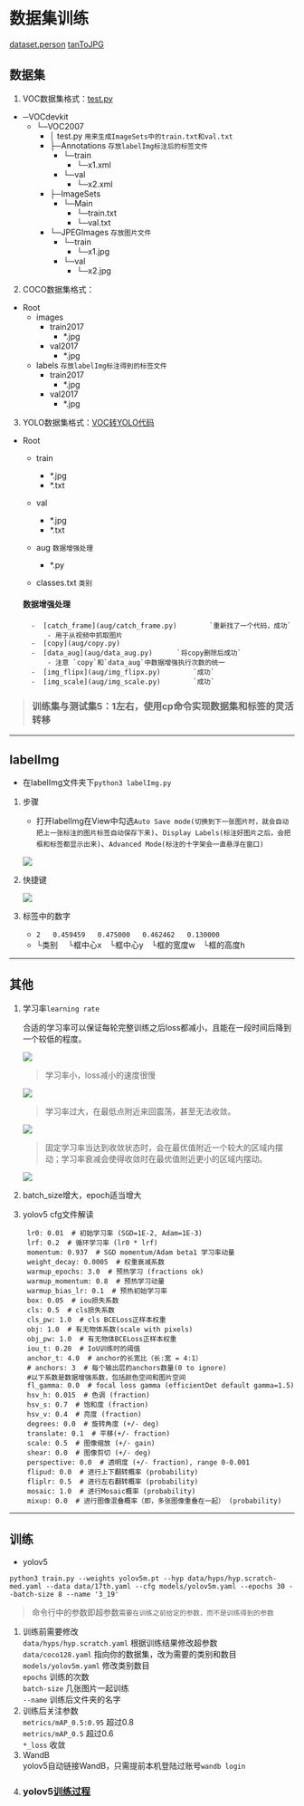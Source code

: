 # 数据集训练
[dataset.person](https://www.jianshu.com/p/c046db584a21)
[tanToJPG](https://renzhezhilu.gitee.io/webp2jpg-online/#/)
## 数据集
1. VOC数据集格式：[test.py](https://blog.csdn.net/qq_42008963/article/details/120189097)
- ─VOCdevkit
    - └─VOC2007
        - │  test.py `用来生成ImageSets中的train.txt和val.txt`
        - ├─Annotations `存放labelImg标注后的标签文件`
            - └─train
                - └─x1.xml
        	- └─val
        		- └─x2.xml
        - ├─ImageSets
        	- └─Main
        	 	- └─train.txt
        	 	- └─val.txt
        - └─JPEGImages `存放图片文件`
        	- └─train
        	 	- └─x1.jpg
        	- └─val
        	   	- └─x2.jpg
2. COCO数据集格式：
- Root
	- images
		- train2017  
			- *.jpg
		- val2017  
			- *.jpg
	- labels  `存放labelImg标注得到的标签文件`
		- train2017
			- *.jpg
		- val2017
			- *.jpg

3. YOLO数据集格式：[VOC转YOLO代码](https://blog.csdn.net/qq_42008963/article/details/120189097)
- Root
	- train
		- *.jpg  
		- *.txt
	- val
		- *.jpg  
		- *.txt
	- aug	`数据增强处理`
		- *.py

	- classes.txt	`类别`

	#### 数据增强处理
		-  [catch_frame](aug/catch_frame.py)		`重新找了一个代码，成功`
			- 用于从视频中抓取图片
		-  [copy](aug/copy.py)
		-  [data_aug](aug/data_aug.py)		`将copy删除后成功`
			- 注意 `copy`和`data_aug`中数据增强执行次数的统一
		-  [img_flipx](aug/img_flipx.py)		`成功`
		-  [img_scale](aug/img_scale.py)		`成功`
>### 训练集与测试集5：1左右，使用cp命令实现数据集和标签的灵活转移
---
## labelImg
- 在labelImg文件夹下``python3 labelImg.py``
1. 步骤
    - 打开labelImg在View中勾选`Auto Save mode(切换到下一张图片时，就会自动把上一张标注的图片标签自动保存下来)`、`Display Labels(标注好图片之后，会把框和标签都显示出来)`、`Advanced Mode(标注的十字架会一直悬浮在窗口)`

	![](images/3.png)
2. 快捷键

	![](images/2.png)

3. 标签中的数字

	-  `2` &emsp; `0.459459` &emsp; `0.475000` &emsp; `0.462462` &emsp; `0.130000`
	-   └类别 &emsp;└框中心x&emsp;└框中心y&emsp;└框的宽度w&emsp;└框的高度h
---
## 其他
1. 学习率`learning rate`

	合适的学习率可以保证每轮完整训练之后loss都减小，且能在一段时间后降到一个较低的程度。

	![](images/6.png)
	>学习率小，loss减小的速度很慢

	![](images/7.png)
	>学习率过大，在最低点附近来回震荡，甚至无法收敛。

	![](images/8.png)
	>固定学习率当达到收敛状态时，会在最优值附近一个较大的区域内摆动；学习率衰减会使得收敛时在最优值附近更小的区域内摆动。

	![](images/9.png)
2. batch_size增大，epoch适当增大
3. yolov5 cfg文件解读

		lr0: 0.01  # 初始学习率 (SGD=1E-2, Adam=1E-3)
		lrf: 0.2  # 循环学习率 (lr0 * lrf)
		momentum: 0.937  # SGD momentum/Adam beta1 学习率动量
		weight_decay: 0.0005  # 权重衰减系数 
		warmup_epochs: 3.0  # 预热学习 (fractions ok)
		warmup_momentum: 0.8  # 预热学习动量
		warmup_bias_lr: 0.1  # 预热初始学习率
		box: 0.05  # iou损失系数
		cls: 0.5  # cls损失系数
		cls_pw: 1.0  # cls BCELoss正样本权重
		obj: 1.0  # 有无物体系数(scale with pixels)
		obj_pw: 1.0  # 有无物体BCELoss正样本权重
		iou_t: 0.20  # IoU训练时的阈值
		anchor_t: 4.0  # anchor的长宽比（长:宽 = 4:1）
		# anchors: 3  # 每个输出层的anchors数量(0 to ignore)
		#以下系数是数据增强系数，包括颜色空间和图片空间
		fl_gamma: 0.0  # focal loss gamma (efficientDet default gamma=1.5)
		hsv_h: 0.015  # 色调 (fraction)
		hsv_s: 0.7  # 饱和度 (fraction)
		hsv_v: 0.4  # 亮度 (fraction)
		degrees: 0.0  # 旋转角度 (+/- deg)
		translate: 0.1  # 平移(+/- fraction)
		scale: 0.5  # 图像缩放 (+/- gain)
		shear: 0.0  # 图像剪切 (+/- deg)
		perspective: 0.0  # 透明度 (+/- fraction), range 0-0.001
		flipud: 0.0  # 进行上下翻转概率 (probability)
		fliplr: 0.5  # 进行左右翻转概率 (probability)
		mosaic: 1.0  # 进行Mosaic概率 (probability)
		mixup: 0.0  # 进行图像混叠概率（即，多张图像重叠在一起） (probability)
---
## 训练
- yolov5

`python3 train.py --weights yolov5m.pt --hyp data/hyps/hyp.scratch-med.yaml --data data/17th.yaml --cfg models/yolov5m.yaml --epochs 30 --batch-size 8 --name '3_19'`
>命令行中的参数即超参数`需要在训练之前给定的参数，而不是训练得到的参数`
1. 训练前需要修改  
	`data/hyps/hyp.scratch.yaml` 根据训练结果修改超参数  
	`data/coco128.yaml` 指向你的数据集，改为需要的类别和数目  
	`models/yolov5m.yaml` 修改类别数目  
	`epochs` 训练的次数  
	`batch-size` 几张图片一起训练  
	`--name` 训练后文件夹的名字
2. 训练后关注参数  
	`metrics/mAP_0.5:0.95` 超过0.8  
	`metrics/mAP_0.5` 超过0.6  
	`*_loss` 收敛
3. WandB  
	yolov5自动链接WandB，只需提前本机登陆过账号`wandb login`
4. ### yolov5[训练过程](https://blog.csdn.net/qq_38330148/article/details/109340530)
